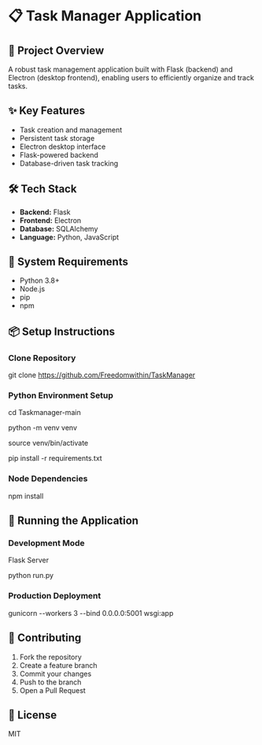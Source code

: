 # 📋 Task Manager Application

## 🚀 Project Overview
A robust task management application built with Flask (backend) and Electron (desktop frontend), enabling users to efficiently organize and track tasks.

## ✨ Key Features
- Task creation and management
- Persistent task storage
- Electron desktop interface
- Flask-powered backend
- Database-driven task tracking

## 🛠 Tech Stack
- **Backend:** Flask
- **Frontend:** Electron
- **Database:** SQLAlchemy
- **Language:** Python, JavaScript

## 🔧 System Requirements
- Python 3.8+
- Node.js
- pip
- npm

## 📦 Setup Instructions

### Clone Repository
git clone https://github.com/Freedomwithin/TaskManager

### Python Environment Setup

cd Taskmanager-main

python -m venv venv

source venv/bin/activate

pip install -r requirements.txt

### Node Dependencies

npm install

## 🚀 Running the Application

### Development Mode

Flask Server

python run.py

### Production Deployment

gunicorn --workers 3 --bind 0.0.0.0:5001 wsgi:app

## 🤝 Contributing
1. Fork the repository
2. Create a feature branch
3. Commit your changes
4. Push to the branch
5. Open a Pull Request

## 📄 License
MIT
